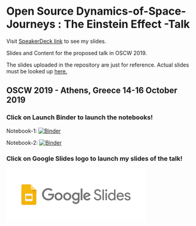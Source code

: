 # Open Source Dynamics-of-Space-Journeys : The Einstein Effect -Talk

Visit [SpeakerDeck link]() to see my slides.

Slides and Content for the proposed talk in OSCW 2019.

The slides uploaded in the repository are just for reference. Actual slides must be looked up [here.](https://docs.google.com/presentation/d/1VnLGqlB9ZKDtieek8HPnhXj0USvjdfsOVyji9LnUqWU/edit?usp=sharing)

## OSCW 2019 - Athens, Greece 14-16 October 2019

### Click on Launch Binder to launch the notebooks!
Notebook-1: [![Binder](https://mybinder.org/badge_logo.svg)](https://mybinder.org/v2/gh/shreyasbapat/Dynamics-of-Space-Journeys-Talk/master?filepath=Advancement-Perihelion.ipynb)

Notebook-2: [![Binder](https://mybinder.org/badge_logo.svg)](https://mybinder.org/v2/gh/shreyasbapat/Dynamics-of-Space-Journeys-Talk/master?filepath=Analysing_Earth_using_EinsteinPy!.ipynb)

### Click on Google Slides logo to launch my slides of the talk!
[![Google Slides](download.png)](
https://docs.google.com/presentation/d/1VnLGqlB9ZKDtieek8HPnhXj0USvjdfsOVyji9LnUqWU/edit?usp=sharing)
